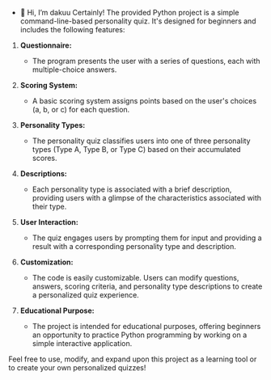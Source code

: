 - 👋 Hi, I’m dakuu
Certainly! The provided Python project is a simple command-line-based personality quiz. It's designed for beginners and includes the following features:

1. **Questionnaire:**
   - The program presents the user with a series of questions, each with multiple-choice answers.

2. **Scoring System:**
   - A basic scoring system assigns points based on the user's choices (a, b, or c) for each question.

3. **Personality Types:**
   - The personality quiz classifies users into one of three personality types (Type A, Type B, or Type C) based on their accumulated scores.

4. **Descriptions:**
   - Each personality type is associated with a brief description, providing users with a glimpse of the characteristics associated with their type.

5. **User Interaction:**
   - The quiz engages users by prompting them for input and providing a result with a corresponding personality type and description.

6. **Customization:**
   - The code is easily customizable. Users can modify questions, answers, scoring criteria, and personality type descriptions to create a personalized quiz experience.

7. **Educational Purpose:**
   - The project is intended for educational purposes, offering beginners an opportunity to practice Python programming by working on a simple interactive application.

Feel free to use, modify, and expand upon this project as a learning tool or to create your own personalized quizzes!
